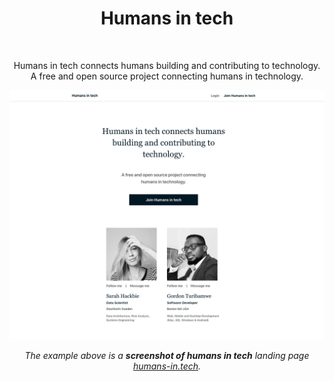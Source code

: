 <h1 align="center">Humans in tech</h1>
<br>
<p align="center">Humans in tech connects humans building and contributing to technology. <br> A free and open source project connecting humans in technology.</p>

<p align="center"><img src="https://github.com/HumansInTech/humansintech-frontend/blob/master/img/Screen%20Shot%202018-09-21%20at%201.40.53%20PM.png?raw=true" width=700 alt="screenshot of humans in tech"></p>

<p align="center"><em>The example above is a <strong>screenshot of humans in tech</strong> landing page <a href="https://www.humans-in.tech">humans-in.tech</a>.</em></p>
